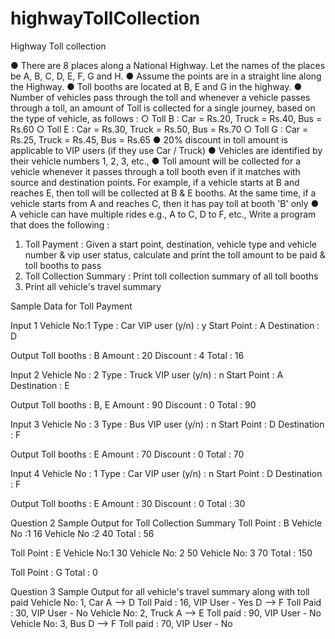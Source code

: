 # highwayTollCollection

Highway Toll collection

● There are 8 places along a National Highway. Let the names of the places
be A, B, C, D, E, F, G and H.
● Assume the points are in a straight line along the Highway.
● Toll booths are located at B, E and G in the highway.
● Number of vehicles pass through the toll and whenever a vehicle passes
through a toll, an amount of Toll is collected for a single journey, based
on the type of vehicle, as follows :
  ○ Toll B : Car = Rs.20, Truck = Rs.40, Bus = Rs.60
  ○ Toll E : Car = Rs.30, Truck = Rs.50, Bus = Rs.70
  ○ Toll G : Car = Rs.25, Truck = Rs.45, Bus = Rs.65
● 20% discount in toll amount is applicable to VIP users (if they use Car /
Truck)
● Vehicles are identified by their vehicle numbers 1, 2, 3, etc.,
● Toll amount will be collected for a vehicle whenever it passes through a
toll booth even if it matches with source and destination points. For
example, if a vehicle starts at B and reaches E, then toll will be collected
at B & E booths. At the same time, if a vehicle starts from A and reaches
C, then it has pay toll at booth 'B' only
● A vehicle can have multiple rides e.g., A to C, D to F, etc.,
Write a program that does the following :
1. Toll Payment : Given a start point, destination, vehicle type and vehicle
number & vip user status, calculate and print the toll amount to be paid &
toll booths to pass
2. Toll Collection Summary : Print toll collection summary of all toll booths
3. Print all vehicle's travel summary


Sample Data for Toll Payment

Input 1
Vehicle No:1
Type : Car
VIP user (y/n) : y
Start Point : A
Destination : D

Output
Toll booths : B
Amount : 20
Discount : 4
Total : 16

Input 2
Vehicle No : 2
Type : Truck
VIP user (y/n) : n
Start Point : A
Destination : E

Output
Toll booths : B, E
Amount : 90
Discount : 0
Total : 90

Input 3
Vehicle No : 3
Type : Bus
VIP user (y/n) : n
Start Point : D
Destination : F

Output
Toll booths : E
Amount : 70
Discount : 0
Total : 70

Input 4
Vehicle No : 1
Type : Car
VIP user (y/n) : n
Start Point : D
Destination : F

Output
Toll booths : E
Amount : 30
Discount : 0
Total : 30

Question 2 Sample Output for Toll Collection Summary
Toll Point : B
Vehicle No :1  16
Vehicle No :2  40
Total : 56

Toll Point : E
Vehicle No:1  30
Vehicle No: 2  50
Vehicle No: 3  70
Total : 150

Toll Point : G
Total : 0

Question 3 Sample Output for all vehicle's travel summary along with
toll paid
Vehicle No: 1, Car
A --> D Toll Paid : 16, VIP User - Yes
D --> F Toll Paid : 30, VIP User - No
Vehicle No: 2, Truck
A --> E Toll paid : 90, VIP User - No
Vehicle No: 3, Bus
D --> F Toll paid : 70, VIP User - No
